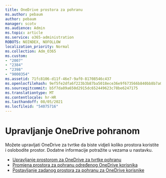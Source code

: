```yaml
---
title: OneDrive prostora za pohranu
ms.author: pebaum
author: pebaum
manager: scotv
ms.audience: Admin
ms.topic: article
ms.service: o365-administration
ROBOTS: NOINDEX, NOFOLLOW
localization_priority: Normal
ms.collection: Adm_O365
ms.custom:
- "2007"
- "2384"
- "2398"
- "9000354"
ms.assetid: 71fc8106-d11f-46e7-9af0-81708546c437
ms.openlocfilehash: 9ef5fe2dfa6f223b3b87ba5018ece36e9f673566b840bb8b7a0ed700f7bc94a5
ms.sourcegitcommit: b5f7da89a650d2915dc652449623c78be6247175
ms.translationtype: MT
ms.contentlocale: hr-HR
ms.lasthandoff: 08/05/2021
ms.locfileid: "54075716"
---
```

# <a name="manage-your-onedrive-storage"></a>Upravljanje OneDrive pohranom

Možete upravljati OneDrive za tvrtke da biste vidjeli koliko prostora koristite i oslobodite prostor.  Dodatne informacije potražite u vezama u nastavku.

- [Upravljanje prostorom za OneDrive za tvrtke pohranu](https://support.microsoft.com/office/31519161-059c-4764-b6f8-f5cd29f7fe68)
- [Promjena prostora za pohranu određenog OneDrive korisnika](https://docs.microsoft.com/onedrive/change-user-storage)
- [Postavljanje zadanog prostora za pohranu za OneDrive korisnike](https://docs.microsoft.com/onedrive/set-default-storage-space)